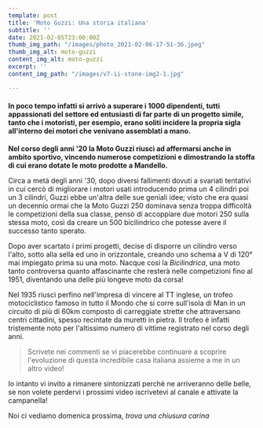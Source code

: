 ```yaml
---
template: post
title: 'Moto Guzzi: Una storia italiana'
subtitle: ''
date: 2021-02-05T23:00:00Z
thumb_img_path: "/images/photo_2021-02-06-17-51-36.jpeg"
thumb_img_alt: moto-guzzi
content_img_alt: moto-guzzi
excerpt: ''
content_img_path: "/images/v7-ii-stone-img2-1.jpg"

---
```

#### In poco tempo infatti si arrivò a superare i 1000 dipendenti, tutti appassionati del settore ed entusiasti di far parte di un progetto simile, tanto che i motoristi, per esempio, erano soliti incidere la propria sigla all'interno dei motori che venivano assemblati a mano.

**Nel corso degli anni '20 la Moto Guzzi riuscì ad affermarsi anche in ambito sportivo, vincendo numerose competizioni e dimostrando la stoffa di cui erano dotate le moto prodotte a Mandello.**

Circa a metà degli anni '30, dopo diversi fallimenti dovuti a svariati tentativi in cui cercò di migliorare i motori usati introducendo prima un 4 cilindri poi un 3 cilindri, Guzzi ebbe un'altra delle sue geniali idee; visto che era quasi un decennio ormai che la Moto Guzzi 250 dominava senza troppa difficoltà le competizioni della sua classe, pensò di accoppiare due motori 250 sulla stessa moto, così da creare un 500 bicilindrico che potesse avere il successo tanto sperato.

Dopo aver scartato i primi progetti, decise di disporre un cilindro verso l'alto, sotto alla sella ed uno in orizzontale, creando uno schema a V di 120° mai impiegato prima su una moto. Nacque così la _Bicilindrica_, una moto tanto controversa quanto affascinante che resterà nelle competizioni fino al 1951, diventando una delle più longeve moto da corsa!

Nel 1935 riuscì perfino nell'impresa di vincere al TT inglese, un trofeo motociclistico famoso in tutto il Mondo che si corre sull'isola di Man in un circuito di più di 60km composto di carreggiate strette che attraversano centri cittadini, spesso recintate da muretti in pietra. Il trofeo è infatti tristemente noto per l'altissimo numero di vittime registrato nel corso degli anni.


> Scrivete nei commenti se vi piacerebbe continuare a scoprire l'evoluzione di questa incredibile casa italiana assieme a me in un altro video!

Io intanto vi invito a rimanere sintonizzati perchè ne arriveranno delle belle, se non volete perdervi i prossimi video iscrivetevi al canale e attivate la campanella!

Noi ci vediamo domenica prossima, *trova una chiusura carina*